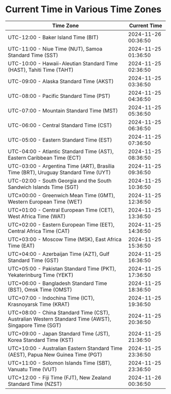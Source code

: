 # Current Time in Various Time Zones

| Time Zone | Current Time |
|-----------|--------------|
| UTC-12:00 - Baker Island Time (BIT) | 2024-11-26 00:36:50 |
| UTC-11:00 - Niue Time (NUT), Samoa Standard Time (SST) | 2024-11-25 01:36:50 |
| UTC-10:00 - Hawaii-Aleutian Standard Time (HAST), Tahiti Time (TAHT) | 2024-11-25 02:36:50 |
| UTC-09:00 - Alaska Standard Time (AKST) | 2024-11-25 03:36:50 |
| UTC-08:00 - Pacific Standard Time (PST) | 2024-11-25 04:36:50 |
| UTC-07:00 - Mountain Standard Time (MST) | 2024-11-25 05:36:50 |
| UTC-06:00 - Central Standard Time (CST) | 2024-11-25 06:36:50 |
| UTC-05:00 - Eastern Standard Time (EST) | 2024-11-25 07:36:50 |
| UTC-04:00 - Atlantic Standard Time (AST), Eastern Caribbean Time (ECT) | 2024-11-25 08:36:50 |
| UTC-03:00 - Argentina Time (ART), Brasília Time (BRT), Uruguay Standard Time (UYT) | 2024-11-25 09:36:50 |
| UTC-02:00 - South Georgia and the South Sandwich Islands Time (SGT) | 2024-11-25 10:36:50 |
| UTC±00:00 - Greenwich Mean Time (GMT), Western European Time (WET) | 2024-11-25 12:36:50 |
| UTC+01:00 - Central European Time (CET), West Africa Time (WAT) | 2024-11-25 13:36:50 |
| UTC+02:00 - Eastern European Time (EET), Central Africa Time (CAT) | 2024-11-25 14:36:50 |
| UTC+03:00 - Moscow Time (MSK), East Africa Time (EAT) | 2024-11-25 15:36:50 |
| UTC+04:00 - Azerbaijan Time (AZT), Gulf Standard Time (GST) | 2024-11-25 16:36:50 |
| UTC+05:00 - Pakistan Standard Time (PKT), Yekaterinburg Time (YEKT) | 2024-11-25 17:36:50 |
| UTC+06:00 - Bangladesh Standard Time (BST), Omsk Time (OMST) | 2024-11-25 18:36:50 |
| UTC+07:00 - Indochina Time (ICT), Krasnoyarsk Time (KRAT) | 2024-11-25 19:36:50 |
| UTC+08:00 - China Standard Time (CST), Australian Western Standard Time (AWST), Singapore Time (SGT) | 2024-11-25 20:36:50 |
| UTC+09:00 - Japan Standard Time (JST), Korea Standard Time (KST) | 2024-11-25 21:36:50 |
| UTC+10:00 - Australian Eastern Standard Time (AEST), Papua New Guinea Time (PGT) | 2024-11-25 23:36:50 |
| UTC+11:00 - Solomon Islands Time (SBT), Vanuatu Time (VUT) | 2024-11-25 23:36:50 |
| UTC+12:00 - Fiji Time (FJT), New Zealand Standard Time (NZST) | 2024-11-26 00:36:50 |
